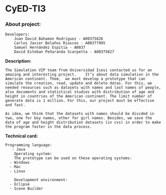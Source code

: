 # CyED-TI3


### About project:

	Developers: 
		Juan David Bahamon Rodriguez - A00375826
		Carlos Javier Bolaños Riascos - A00377995
		Samuel Hernández Espitia - A0037
		David Esteban Peñaranda Scarpetta - A00375827
	
  **Description:** 
		
    The Simulation VIP team from Universidad Icesi contacted us for an amazing and interesting project.    It’s about data simulation in the American continent. Them,  we must develop a prototype that can simulate the creation, read, update and delete datas. For this, we needed resources such as datasets with names and last names of people, also documents and statistical studies with distribution of age and height in countries of the American continent. The limit number of generate data is 1 million. For this, our project must be effective and fast. 

    As idea, we think that the datasets with names should be divided in two, one for boy names, other for girl names. Besides, we save the data of age and height distribution datasets (in cvs) in order to make the program faster in the data process. 

  **Technical card:**
		
	Programming language:  
       - Java
		Operating system: 
        The prototype can be used on these operating systems: 
      - Windows
      - Mac
      - Linux

		Development environment:
      - Eclipse 
      - Scene Builder 

